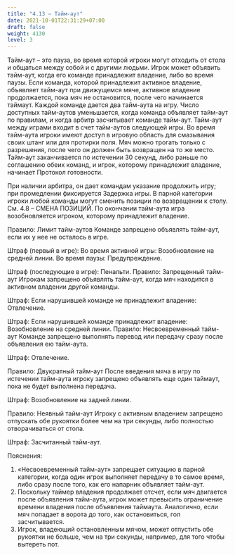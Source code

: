 ```yaml
---
title: "4.13 – Тайм-аут"
date: 2021-10-01T22:31:29+07:00
draft: false
weight: 4130
level: 3
---
```


Тайм-аут – это пауза, во время которой игроки могут отходить от стола и общаться между собой и с
другими людьми.
Игрок может объявить тайм-аут, когда его команде принадлежит владение, либо во время паузы.
Если команда, которой принадлежит активное владение, объявляет тайм-аут при движущемся
мяче, активное владение продолжается, пока мяч не остановится, после чего начинается таймаут.
Каждой команде дается два тайм-аута на игру. Число доступных тайм-аутов уменьшается, когда
команда объявляет тайм-аут по правилам, и когда арбитр засчитывает команде тайм-аут.
Тайм-аут между играми входит в счет тайм-аутов следующей игры.
Во время тайм-аута игроки имеют доступ в игровую область для смазывания своих штанг или для
протирки поля. Мяч можно трогать только с разрешения, после чего он должен быть возвращен на
то же место.
Тайм-аут заканчивается по истечении 30 секунд, либо раньше по соглашению обеих команд, и
игрок, которому принадлежит владение, начинает Протокол готовности.

При наличии арбитра, он дает командам указание продолжить игру; при промедлении фиксируется
Задержка игры.
В парной категории игроки любой команды могут сменить позиции по возвращении к столу. См. 4.8 – СМЕНА ПОЗИЦИЙ.
По окончании тайм-аута игра возобновляется игроком, которому принадлежит владение.

Правило: Лимит тайм-аутов
Команде запрещено объявлять тайм-аут, если их у нее не осталось в игре.

Штраф (первый в игре):
Во время активной игры: Возобновление на средней линии.
Во время паузы: Предупреждение.

Штраф (последующие в игре): Пенальти.
Правило: Запрещенный тайм-аут
Игрокам запрещено объявлять тайм-аут, когда мяч находится в активном владении другой
команды.

Штраф: Если нарушившей команде не принадлежит владение: Отвлечение.

Штраф: Если нарушившей команде принадлежит владение: Возобновление на средней линии.
Правило: Несвоевременный тайм-аут
Команде запрещено выполнять перевод или передачу сразу после объявления ею тайм-аута.

Штраф: Отвлечение.

Правило: Двукратный тайм-аут
После введения мяча в игру по истечении тайм-аута игроку запрещено объявлять еще один таймаут, пока не будет выполнена передача.

Штраф: Возобновление на задней линии.

Правило: Неявный тайм-аут
Игроку с активным владением запрещено отпускать обе рукоятки более чем на три секунды, либо
полностью отворачиваться от стола.

Штраф: Засчитанный тайм-аут.

Пояснения:

1. «Несвоевременный тайм-аут» запрещает ситуацию в парной категории, когда один игрок
выполняет передачу в то самое время, либо сразу после того, как его напарник объявляет
тайм-аут.
2. Поскольку таймер владения продолжает отсчет, если мяч двигается после объявления
тайм-аута, игрок может превысить ограничение времени владения после объявления таймаута. Аналогично, если мяч попадает в ворота до того, как остановиться, гол засчитывается.
3. Игрок, владеющий остановленным мячом, может отпустить обе рукоятки не больше, чем на
три секунды, например, для того чтобы вытереть пот.